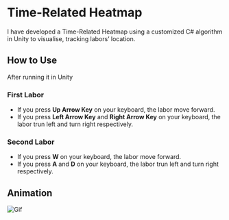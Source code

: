 # Time-Related Heatmap
I have developed a Time-Related Heatmap using a customized C# algorithm in Unity to visualise, tracking labors’ location.

## How to Use
After running it in Unity

### First Labor
* If you press **Up Arrow Key** on your keyboard, the labor move forward.
* If you press **Left Arrow Key** and **Right Arrow Key** on your keyboard, the labor trun left and turn right respectively.

### Second Labor
* If you press **W** on your keyboard, the labor move forward.
* If you press **A** and **D** on your keyboard, the labor trun left and turn right respectively.

## Animation

![Gif](https://user-images.githubusercontent.com/64426415/138857385-5db2876e-c5f1-4f99-8431-148b01e36fa9.gif)

